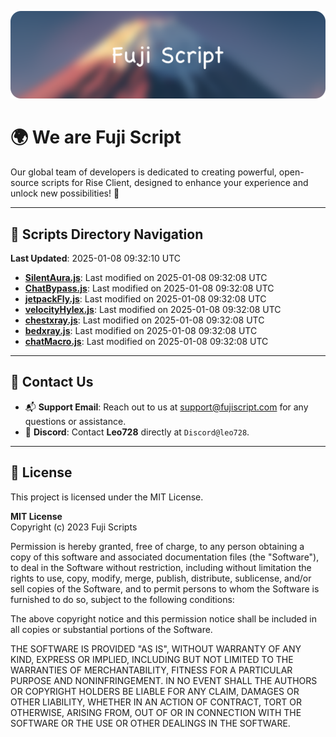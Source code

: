 ![Banner](.github/b.webp)

# 🌍 **We are Fuji Script**

Our global team of developers is dedicated to creating powerful, open-source scripts for Rise Client, designed to enhance your experience and unlock new possibilities! 🌟

---
<!-- SCRIPTS_NAVIGATION_START -->
## 📂 **Scripts Directory Navigation**

**Last Updated**: 2025-01-08 09:32:10 UTC

- **[SilentAura.js](scripts/SilentAura.js)**: Last modified on 2025-01-08 09:32:08 UTC
- **[ChatBypass.js](scripts/ChatBypass.js)**: Last modified on 2025-01-08 09:32:08 UTC
- **[jetpackFly.js](scripts/jetpackFly.js)**: Last modified on 2025-01-08 09:32:08 UTC
- **[velocityHylex.js](scripts/velocityHylex.js)**: Last modified on 2025-01-08 09:32:08 UTC
- **[chestxray.js](scripts/chestxray.js)**: Last modified on 2025-01-08 09:32:08 UTC
- **[bedxray.js](scripts/bedxray.js)**: Last modified on 2025-01-08 09:32:08 UTC
- **[chatMacro.js](scripts/chatMacro.js)**: Last modified on 2025-01-08 09:32:08 UTC

<!-- SCRIPTS_NAVIGATION_END -->

---

## 💬 **Contact Us**  
- 📬 **Support Email**: Reach out to us at [support@fujiscript.com](mailto:support@fujiscript.com) for any questions or assistance.  
- 💬 **Discord**: Contact **Leo728** directly at `Discord@leo728`.

---

## 📜 **License**

This project is licensed under the MIT License.  

**MIT License**  
Copyright (c) 2023 Fuji Scripts  

Permission is hereby granted, free of charge, to any person obtaining a copy of this software and associated documentation files (the "Software"), to deal in the Software without restriction, including without limitation the rights to use, copy, modify, merge, publish, distribute, sublicense, and/or sell copies of the Software, and to permit persons to whom the Software is furnished to do so, subject to the following conditions:  

The above copyright notice and this permission notice shall be included in all copies or substantial portions of the Software.  

THE SOFTWARE IS PROVIDED "AS IS", WITHOUT WARRANTY OF ANY KIND, EXPRESS OR IMPLIED, INCLUDING BUT NOT LIMITED TO THE WARRANTIES OF MERCHANTABILITY, FITNESS FOR A PARTICULAR PURPOSE AND NONINFRINGEMENT. IN NO EVENT SHALL THE AUTHORS OR COPYRIGHT HOLDERS BE LIABLE FOR ANY CLAIM, DAMAGES OR OTHER LIABILITY, WHETHER IN AN ACTION OF CONTRACT, TORT OR OTHERWISE, ARISING FROM, OUT OF OR IN CONNECTION WITH THE SOFTWARE OR THE USE OR OTHER DEALINGS IN THE SOFTWARE.  
